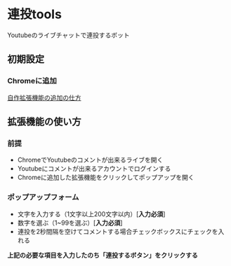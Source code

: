 # 連投tools
Youtubeのライブチャットで連投するボット
## 初期設定
### Chromeに追加

[自作拡張機能の追加の仕方](https://reviews.f-tools.net/Add-On/Jisaku-Tuika.html)

## 拡張機能の使い方
### 前提
* ChromeでYoutubeのコメントが出来るライブを開く
* Youtubeにコメントが出来るアカウントでログインする
* Chromeに追加した拡張機能をクリックしてポップアップを開く

### ポップアップフォーム
* 文字を入力する（1文字以上200文字以内）[**入力必須**]
* 数字を選ぶ（1~99を選ぶ）[**入力必須**]
* 連投を2秒間隔を空けてコメントする場合チェックボックスにチェックを入れる


**上記の必要な項目を入力したのち「連投するボタン」をクリックする**